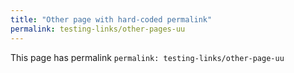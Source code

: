 ```yaml
---
title: "Other page with hard-coded permalink"
permalink: testing-links/other-pages-uu
---
```


This page has permalink `permalink: testing-links/other-page-uu`
